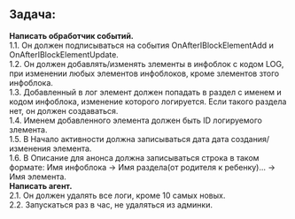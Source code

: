 <h2>Задача:</h2>
<b>Написать обработчик событий.</b><br>
1.1. Он должен подписываться на события OnAfterIBlockElementAdd и OnAfterIBlockElementUpdate.<br>
1.2. Он должен добавлять/изменять злементы в инфоблок с кодом LOG, при изменении любых элементов инфоблоков, кроме злементов зтого инфоблока.<br>
1.3. Добавленный в лог элемент должен попадать в раздел с именем и кодом инфоблока, изменение которого логируется. Если такого раздела нет, он должен создаваться.<br>
1.4. Именем добавленного элемента должен быть ID логируемого злемента.<br>
1.5. В Начало активности должна записываться дата дата создания/изменения элемента.<br>
1.6. В Описание для анонса должна записываться строка в таком формате: Имя инфоблока -> Имя раздела(от родителя к ребенку)... -> Имя элемента.<br>
<b>Написать агент.</b><br>
2.1. Он должен удалять все логи, кроме 10 самых новых.<br>
2.2. Запускаться раз в час, не удаляться из админки.<br>